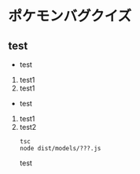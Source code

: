 # ポケモンバグクイズ

## test
- test
1. test1
1. test1

- test
1. test1
1. test2
    ```
    tsc
    node dist/models/???.js
    ```
    test